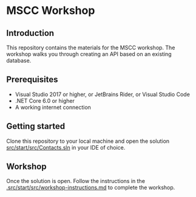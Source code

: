 # MSCC Workshop

## Introduction

This repository contains the materials for the MSCC workshop. The workshop walks you through creating an API based on an existing database.

## Prerequisites

* Visual Studio 2017 or higher, or JetBrains Rider, or Visual Studio Code
* .NET Core 6.0 or higher
* A working internet connection

## Getting started

Clone this repository to your local machine and open the solution [src/start/src/Contacts.sln](src/start/src/Contacts.sln) in your IDE of choice.

## Workshop

Once the solution is open.  Follow the instructions in the [.src/start/src/workshop-instructions.md](/src/start/src/workshop-instructions.md) to complete the workshop.
